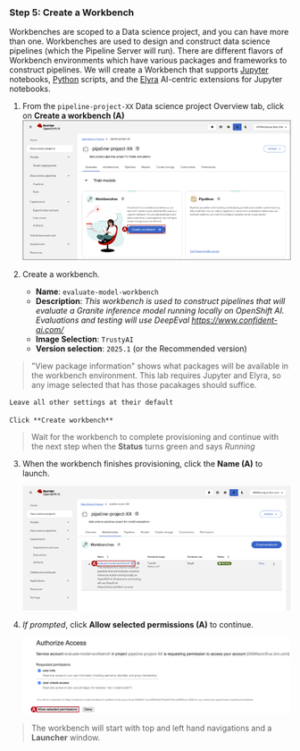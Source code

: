 ### Step 5: Create a Workbench
Workbenches are scoped to a Data science project, and you can have more than one. Workbenches are used to design and construct data science pipelines (which the Pipeline Server will run). There are different flavors of Workbench environments which have various packages and frameworks to construct pipelines. We will create a Workbench that supports [Jupyter](https://jupyter.org/) notebooks, [Python](https://www.python.org/) scripts, and the [Elyra](https://github.com/elyra-ai/elyra) AI-centric extensions for Jupyter notebooks.

1. From the `pipeline-project-XX` Data science project Overview tab, click on **Create a workbench (A)**
    ![image](images/dp-workbench.png)

2. Create a workbench.
    * **Name**: `evaluate-model-workbench`
    * **Description**: *This workbench is used to construct pipelines that will evaluate a Granite inference model running locally on OpenShift AI. Evaluations and testing will use DeepEval https://www.confident-ai.com/*
    * **Image Selection**: `TrustyAI`
    * **Version selection**: `2025.1` (or the Recommended version)
  >"View package information" shows what packages will be available in the workbench environment. This lab requires Jupyter and Elyra, so any image selected that has those pacakages should suffice.

    Leave all other settings at their default

    Click **Create workbench**
> Wait for the workbench to complete provisioning and continue with the next step when the **Status** turns green and says *Running*

3. When the workbench finishes provisioning, click the **Name (A)** to launch.

    ![image](images/dp-workbench-launch.png)

4. *If prompted*, click **Allow selected permissions (A)** to continue.

    ![image](images/dp-workbench-authorize.png)

> The workbench will start with top and left hand navigations and a **Launcher** window.
